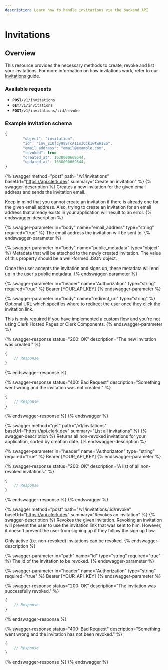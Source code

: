 ```yaml
---
description: Learn how to handle invitations via the backend API
---
```


# Invitations

## Overview

This resource provides the necessary methods to create, revoke and list your invitations. For more information on how invitations work, refer to our [Invitations](../../popular-guides/invitations.md) guide.

### Available requests

* **`POST`**`/v1/invitations`
* **`GET`**`/v1/invitations`
* **`POST`**`/v1/invitations/:id/revoke`

### Example invitation schema

```javascript
{
        "object": "invitation",
        "id": "inv_21Ufcy98STcA11s3QckIwtwHIES",
        "email_address": "email@example.com",
        "revoked": true
        "created_at": 1638000669544,
        "updated_at": 1638000669544,
}
```

{% swagger method="post" path="/v1/invitations" baseUrl="https://api.clerk.dev" summary="Create an invitation" %}
{% swagger-description %}
Creates a new invitation for the given email address and sends the invitation email.&#x20;

Keep in mind that you cannot create an invitation if there is already one for the given email address. Also, trying to create an invitation for an email address that already exists in your application will result to an error.
{% endswagger-description %}

{% swagger-parameter in="body" name="email_address" type="string" required="true" %}
The email address the invitation will be sent to.
{% endswagger-parameter %}

{% swagger-parameter in="body" name="public_metadata" type="object" %}
Metadata that will be attached to the newly created invitation. The value of this property should be a well-formed JSON object.

Once the user accepts the invitation and signs up, these metadata will end up in the user's public metadata.
{% endswagger-parameter %}

{% swagger-parameter in="header" name="Authorization" type="string" required="true" %}
Bearer [YOUR_API_KEY]
{% endswagger-parameter %}

{% swagger-parameter in="body" name="redirect_url" type="string" %}
Optional URL which specifies where to redirect the user once they click the invitation link.

This is only required if you have implemented a [custom flow](../../popular-guides/invitations.md#custom-flow) and you're not using Clerk Hosted Pages or Clerk Components.
{% endswagger-parameter %}

{% swagger-response status="200: OK" description="The new invitation was created." %}
```javascript
{
    // Response
}
```
{% endswagger-response %}

{% swagger-response status="400: Bad Request" description="Something went wrong and the invitation was not created." %}
```javascript
{
    // Response
}
```
{% endswagger-response %}
{% endswagger %}

{% swagger method="get" path="/v1/invitations" baseUrl="https://api.clerk.dev" summary="List all invitations" %}
{% swagger-description %}
Returns all non-revoked invitations for your application, sorted by creation date.
{% endswagger-description %}

{% swagger-parameter in="header" name="Authorizaton" type="string" required="true" %}
Bearer [YOUR_API_KEY]
{% endswagger-parameter %}

{% swagger-response status="200: OK" description="A list of all non-revoked invitations." %}
```javascript
{
    // Response
}
```
{% endswagger-response %}
{% endswagger %}

{% swagger method="post" path="/v1/invitations/:id/revoke" baseUrl="https://api.clerk.dev" summary="Revokes an invitation" %}
{% swagger-description %}
Revokes the given invitation. Revoking an invitation will prevent the user to use the invitation link that was sent to him. However, it doesn't prevent the user from signing up if they follow the sign up flow.

Only active (i.e. non-revoked) invitations can be revoked.
{% endswagger-description %}

{% swagger-parameter in="path" name="id" type="string" required="true" %}
The id of the invitation to be revoked.
{% endswagger-parameter %}

{% swagger-parameter in="header" name="Authorization" type="string" required="true" %}
Bearer [YOUR_API_KEY]
{% endswagger-parameter %}

{% swagger-response status="200: OK" description="The invitation was successfully revoked." %}
```javascript
{
    // Response
}
```
{% endswagger-response %}

{% swagger-response status="400: Bad Request" description="Something went wrong and the invitation has not been revoked." %}
```javascript
{
    // Response
}
```
{% endswagger-response %}
{% endswagger %}
